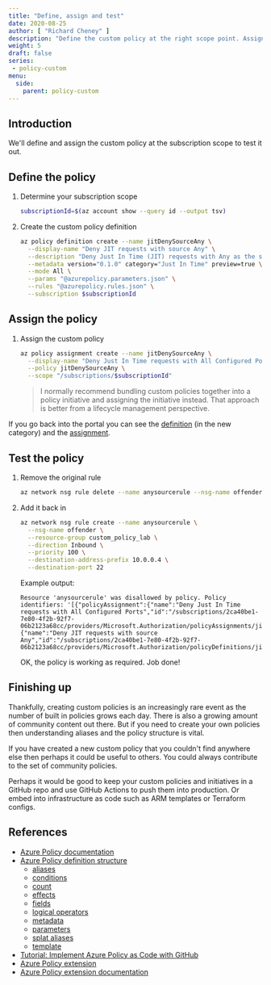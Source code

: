 ```yaml
---
title: "Define, assign and test"
date: 2020-08-25
author: [ "Richard Cheney" ]
description: "Define the custom policy at the right scope point. Assign it and test it out to confirm that it works as expected."
weight: 5
draft: false
series:
 - policy-custom
menu:
  side:
    parent: policy-custom
---
```


## Introduction

We'll define and assign the custom policy at the subscription scope to test it out.

## Define the policy

1. Determine your subscription scope

    ```bash
    subscriptionId=$(az account show --query id --output tsv)
    ```

1. Create the custom policy definition

    ```bash
    az policy definition create --name jitDenySourceAny \
      --display-name "Deny JIT requests with source Any" \
      --description "Deny Just In Time (JIT) requests with Any as the source address prefix." \
      --metadata version="0.1.0" category="Just In Time" preview=true \
      --mode All \
      --params "@azurepolicy.parameters.json" \
      --rules "@azurepolicy.rules.json" \
      --subscription $subscriptionId
    ```

## Assign the policy

1. Assign the custom policy

    ```bash
    az policy assignment create --name jitDenySourceAny \
      --display-name "Deny Just In Time requests with All Configured Ports" \
      --policy jitDenySourceAny \
      --scope "/subscriptions/$subscriptionId"
    ```

    > I normally recommend bundling custom policies together into a policy initiative and assigning the initiative instead. That approach is better from a lifecycle management perspective.

If you go back into the portal you can see the [definition](https://portal.azure.com/#blade/Microsoft_Azure_Policy/PolicyMenuBlade/Definitions) (in the new category) and the [assignment](https://portal.azure.com/#blade/Microsoft_Azure_Policy/PolicyMenuBlade/Assignments).

## Test the policy

1. Remove the original rule

    ```bash
    az network nsg rule delete --name anysourcerule --nsg-name offender --resource-group custom_policy_lab
    ```

1. Add it back in

    ```bash
    az network nsg rule create --name anysourcerule \
      --nsg-name offender \
      --resource-group custom_policy_lab \
      --direction Inbound \
      --priority 100 \
      --destination-address-prefix 10.0.0.4 \
      --destination-port 22
    ```

    Example output:

    ```text
    Resource 'anysourcerule' was disallowed by policy. Policy identifiers: '[{"policyAssignment":{"name":"Deny Just In Time requests with All Configured Ports","id":"/subscriptions/2ca40be1-7e80-4f2b-92f7-06b2123a68cc/providers/Microsoft.Authorization/policyAssignments/jitDenySourceAny"},"policyDefinition":{"name":"Deny JIT requests with source Any","id":"/subscriptions/2ca40be1-7e80-4f2b-92f7-06b2123a68cc/providers/Microsoft.Authorization/policyDefinitions/jitDenySourceAny"}}]'.
    ```

    OK, the policy is working as required. Job done!

## Finishing up

Thankfully, creating custom policies is an increasingly rare event as the number of built in policies grows each day. There is also a growing amount of community content out there. But if you need to create your own policies then understanding aliases and the policy structure is vital.

If you have created a new custom policy that you couldn't find anywhere else then perhaps it could be useful to others. You could always contribute to the set of community policies.

Perhaps it would be good to keep your custom policies and initiatives in a GitHub repo and use GitHub Actions to push them into production. Or embed into infrastructure as code such as ARM templates or Terraform configs.

## References

* [Azure Policy documentation](https://docs.microsoft.com/azure/governance/policy/)
* [Azure Policy definition structure](https://docs.microsoft.com/azure/governance/policy/concepts/definition-structure)
  * [aliases](https://docs.microsoft.com/azure/governance/policy/concepts/definition-structure#aliases)
  * [conditions](https://docs.microsoft.com/azure/governance/policy/concepts/definition-structure#conditions)
  * [count](https://docs.microsoft.com/azure/governance/policy/concepts/definition-structure#count)
  * [effects](https://docs.microsoft.com/azure/governance/policy/concepts/effects)
  * [fields](https://docs.microsoft.com/azure/governance/policy/concepts/definition-structure#fields)
  * [logical operators](https://docs.microsoft.com/azure/governance/policy/concepts/definition-structure#logical-operators)
  * [metadata](https://docs.microsoft.com/azure/governance/policy/concepts/definition-structure#metadata)
  * [parameters](https://docs.microsoft.com/azure/governance/policy/concepts/definition-structure#parameters)
  * [splat aliases](https://docs.microsoft.com/azure/governance/policy/concepts/definition-structure#understanding-the--alias)
  * [template](https://docs.microsoft.com/azure/governance/policy/tutorials/create-custom-policy-definition#compose-the-definition)
* [Tutorial: Implement Azure Policy as Code with GitHub](https://docs.microsoft.com/azure/governance/policy/tutorials/policy-as-code-github)
* [Azure Policy extension](https://marketplace.visualstudio.com/items?itemName=AzurePolicy.azurepolicyextension)
* [Azure Policy extension documentation](https://docs.microsoft.com/azure/governance/policy/how-to/extension-for-vscode)
